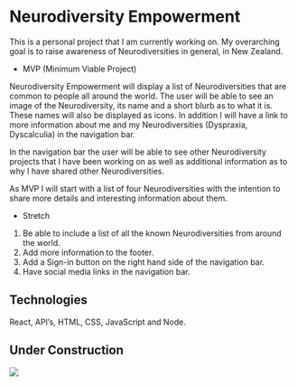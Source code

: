 # Neurodiversity Empowerment

This is a personal project that I am currently working on. My overarching goal is to raise awareness of Neurodiversities in general, in New Zealand.

* MVP (Minimum Viable Project)

Neurodiversity Empowerment will display a list of Neurodiversities that are common to people all around the world. The user will be able to see an image of the Neurodiversity, its name and a short blurb as to what it is. These names will also be displayed as icons. In addition I will have a link to more information about me and my Neurodiversities (Dyspraxia, Dyscalculia) in the navigation bar. 

In the navigation bar the user will be able to see other Neurodiversity projects that I have been working on as well as additional information as to why I have shared other Neurodiversities. 

As MVP I will start with a list of four Neurodiversities with the intention to share more details and interesting information about them. 

* Stretch

1.	Be able to include a list of all the known Neurodiversities from around the world. 
2.	Add more information to the footer. 
3.	Add a Sign-in button on the right hand side of the navigation bar. 
4.	Have social media links in the navigation bar. 

## Technologies

React, API’s, HTML, CSS, JavaScript and Node. 

## Under Construction 
![](images/NeurodiversityEmpowerment)

